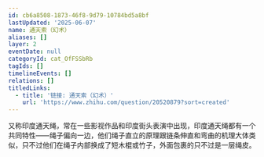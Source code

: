 ```yaml
---
id: cb6a8508-1873-46f8-9d79-10784bd5a8bf
lastUpdated: '2025-06-07'
name: 通天索（幻术）
aliases: []
layer: 2
eventDate: null
categoryId: cat_OfFSSbRb
tagIds: []
timelineEvents: []
relations: []
titledLinks:
  - title: '链接: 通天索（幻术）'
    url: 'https://www.zhihu.com/question/20520879?sort=created'
---
```

又称印度通天绳，常在一些影视作品和印度街头表演中出现，印度通天绳都有一个共同特性——绳子偏向一边，他们绳子直立的原理跟链条伸直和弯曲的机理大体类似，只不过他们在绳子内部换成了短木棍或竹子，外面包裹的只不过是一层绳皮。
